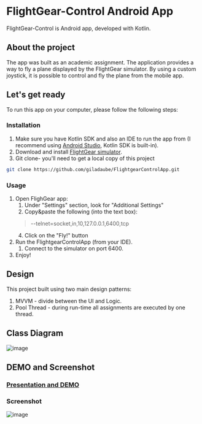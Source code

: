 # FlightGear-Control Android App
FlightGear-Control is Android app, developed with Kotlin.

## About the project
The app was built as an academic assignment. The application provides a way to fly a plane displayed by the FlightGear simulator. By using a custom joystick, it is possible to control and fly the plane from the mobile app.

## Let's get ready
To run this app on your computer, please follow the following steps:
### Installation
1. Make sure you have Kotlin SDK and also an IDE to run the app from (I recommend using [Android Studio](https://developer.android.com/studio), Kotlin SDK is built-in).
2. Download and install [FlightGear simulator](https://www.flightgear.org/download/).
3. Git clone- you'll need to get a local copy of this project
```bash
git clone https://github.com/giladaube/FlightgearControlApp.git
```
### Usage
1. Open FlighGear app:
   1. Under "Settings" section, look for "Additional Settings"
   2. Copy&paste the following (into the text box): 
    > --telnet=socket,in,10,127.0.0.1,6400,tcp
   4. Click on the "Fly!" button
2. Run the FlightgearControlApp (from your IDE).
   1. Connect to the simulator on port 6400.
3. Enjoy!

## Design
This project built using two main design patterns:
1. MVVM - divide between the UI and Logic.
2. Pool Thread - during run-time all assignments are executed by one thread.  

## Class Diagram
![image](https://user-images.githubusercontent.com/39123326/123260772-a3cf8500-d4fe-11eb-8c53-3753ecd45359.png)

## DEMO and Screenshot
### [Presentation and DEMO](https://github.com/giladaube/FlightgearControlApp/blob/0fe1fb08f4841c2c7e71e19c718cfec49eb43b32/FlightGear%20Joystick%20-DEMO.mp4)

### Screenshot
![image](https://user-images.githubusercontent.com/39123326/123262992-2bb68e80-d501-11eb-8296-53be4b0c8999.png)


